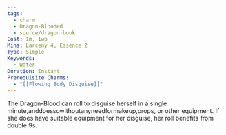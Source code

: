 ```yaml
---
tags:
  - charm
  - Dragon-Blooded
  - source/dragon-book
Cost: 1m, 1wp
Mins: Larceny 4, Essence 2
Type: Simple
Keywords:
  - Water
Duration: Instant
Prerequisite Charms:
  - "[[Flowing Body Disguise]]"
---
```

The Dragon-Blood can roll to disguise herself in a single minute,anddoessowithoutanyneedformakeup,props, or other equipment. If she does have suitable equipment for her disguise, her roll benefits from double 9s.